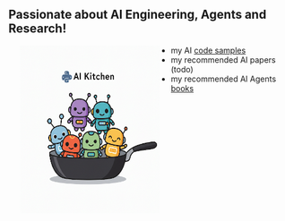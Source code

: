 ## Passionate about AI Engineering, Agents and Research!

<img src="assets/images/IMG_5996.PNG" align="left" hspace="20" height="300" width="250">

* my AI [code samples](code/README.md)
* my recommended AI papers (todo)
* my recommended AI Agents [books](books/README.md)
